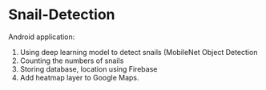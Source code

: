 # Snail-Detection

Android application:
1. Using deep learning model to detect snails (MobileNet Object Detection
2. Counting the numbers of snails
3. Storing database, location using Firebase
4. Add heatmap layer to Google Maps.
